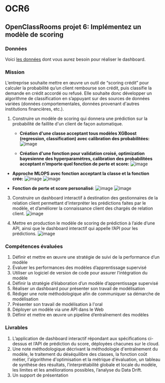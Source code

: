 # OCR6
## OpenClassRooms projet 6: Implémentez un modèle de scoring
### Données
Voici [les données](https://www.kaggle.com/c/home-credit-default-risk/data) dont vous aurez besoin pour réaliser le dashboard.

### Mission   
L’entreprise souhaite mettre en œuvre un outil de “scoring crédit” pour calculer la probabilité qu’un client rembourse son crédit, puis classifie la demande en crédit accordé ou refusé. Elle souhaite donc développer un algorithme de classification en s’appuyant sur des sources de données variées (données comportementales, données provenant d'autres institutions financières, etc.).

1. Construire un modèle de scoring qui donnera une prédiction sur la probabilité de faillite d'un client de façon automatique.
   - **Création d'une classe acceptant tous modèles XGBoost (regression, classification) avec calibration des probabilitées:**
   ![image](https://github.com/SebastianSosa/OCR6/assets/22368172/9e0fa1f8-37db-4885-8ef2-97947bba936b)

   - **Création d'une fonction pour validation croisé, optimization bayesienne des hyperparamètres, calibration des probabilitées acceptant n'importe quel fonction de perte et score:**
     ![image](https://github.com/SebastianSosa/OCR6/assets/22368172/96b22d18-fce7-4be4-ae35-b8c1a1f263a6)

  - **Approche MLOPS avec fonction acceptant la classe et la fonction crée:**
    ![image](https://github.com/SebastianSosa/OCR6/assets/22368172/3d26f700-15e6-485f-9f7e-63af9f403381)
    ![image](https://github.com/SebastianSosa/OCR6/assets/22368172/4ad6dd05-99ca-414b-b069-d87fdf22131f)

  - **Fonction de perte et score personalisé**:
    ![image](https://github.com/SebastianSosa/OCR6/assets/22368172/84215064-ac92-4c33-8cb2-4d7194fb5d81)
    ![image](https://github.com/SebastianSosa/OCR6/assets/22368172/b15439ba-a8e5-455a-b3de-f59a0cfb4697)



3. Construire un dashboard interactif à destination des gestionnaires de la relation client permettant d'interpréter les prédictions faites par le modèle, et d’améliorer la connaissance client des chargés de relation client.
![image](https://github.com/SebastianSosa/OCR6/assets/22368172/4abcd88e-2897-47fc-9cad-92b60110b2ca)

5. Mettre en production le modèle de scoring de prédiction à l’aide d’une API, ainsi que le dashboard interactif qui appelle l’API pour les prédictions.
![image](https://github.com/SebastianSosa/OCR6/assets/22368172/41054e73-e5ca-4eee-8bd0-08083e261fea)

### Compétences évaluées
1. Définir et mettre en œuvre une stratégie de suivi de la performance d’un modèle
2. Évaluer les performances des modèles d’apprentissage supervisé
3. Utiliser un logiciel de version de code pour assurer l’intégration du modèle
4. Définir la stratégie d’élaboration d’un modèle d’apprentissage supervisé
5. Réaliser un dashboard pour présenter son travail de modélisation
6. Rédiger une note méthodologique afin de communiquer sa démarche de modélisation
7. Présenter son travail de modélisation à l'oral
8. Déployer un modèle via une API dans le Web
9. Définir et mettre en œuvre un pipeline d’entraînement des modèles

### Livrables 
1. L’application de dashboard interactif répondant aux spécifications ci-dessus et l’API de prédiction du score, déployées chacunes sur le cloud.
2. Une note méthodologique décrivant la méthodologie d'entraînement du modèle, le traitement du déséquilibre des classes, la fonction coût métier, l'algorithme d'optimisation et la métrique d'évaluation, un tableau de synthèse des résultats, l’interprétabilité globale et locale du modèle, les limites et les améliorations possibles, l’analyse du Data Drift.
3. Un support de présentation
